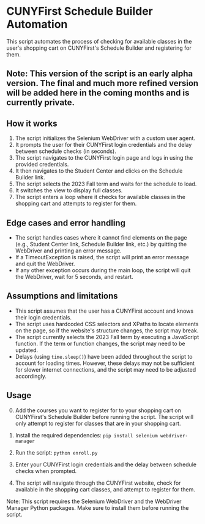 # CUNYFirst Schedule Builder Automation

This script automates the process of checking for available classes in the user's shopping cart on CUNYFirst's Schedule Builder and registering for them.
## Note: This version of the script is an early alpha version. The final and much more refined version will be added here in the coming months and is currently private.

## How it works

1. The script initializes the Selenium WebDriver with a custom user agent.
2. It prompts the user for their CUNYFirst login credentials and the delay between schedule checks (in seconds).
3. The script navigates to the CUNYFirst login page and logs in using the provided credentials.
4. It then navigates to the Student Center and clicks on the Schedule Builder link.
5. The script selects the 2023 Fall term and waits for the schedule to load.
6. It switches the view to display full classes.
7. The script enters a loop where it checks for available classes in the shopping cart and attempts to register for them.

## Edge cases and error handling

- The script handles cases where it cannot find elements on the page (e.g., Student Center link, Schedule Builder link, etc.) by quitting the WebDriver and printing an error message.
- If a TimeoutException is raised, the script will print an error message and quit the WebDriver.
- If any other exception occurs during the main loop, the script will quit the WebDriver, wait for 5 seconds, and restart.

## Assumptions and limitations

- This script assumes that the user has a CUNYFirst account and knows their login credentials.
- The script uses hardcoded CSS selectors and XPaths to locate elements on the page, so if the website's structure changes, the script may break.
- The script currently selects the 2023 Fall term by executing a JavaScript function. If the term or function changes, the script may need to be updated.
- Delays (using `time.sleep()`) have been added throughout the script to account for loading times. However, these delays may not be sufficient for slower internet connections, and the script may need to be adjusted accordingly.

## Usage

0. Add the courses you want to register for to your shopping cart on CUNYFirst's Schedule Builder before running the script. The script will only attempt to register for classes that are in your shopping cart.

1. Install the required dependencies:
```pip install selenium webdriver-manager```
2. Run the script:
```python enroll.py```

3. Enter your CUNYFirst login credentials and the delay between schedule checks when prompted.

4. The script will navigate through the CUNYFirst website, check for available in the shopping cart classes, and attempt to register for them.

Note: This script requires the Selenium WebDriver and the WebDriver Manager Python packages. Make sure to install them before running the script.

